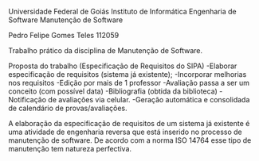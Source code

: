 Universidade Federal de Goiás
Instituto de Informática
Engenharia de Software
Manutenção de Software

Pedro Felipe Gomes Teles  112059

Trabalho prático da disciplina de Manutenção de Software.

Proposta do trabalho (Especificação de Requisitos do SIPA)
  -Elaborar especificação de requisitos (sistema já existente);
  -Incorporar melhorias nos requisitos
    -Edição por mais de 1 professor
    -Avaliação passa a ser um conceito (com possível data)
    -Bibliografia (obtida da biblioteca)
    -Notificação de avaliações via celular.
    -Geração automática e consolidada de calendário de provas/avaliações.
    
    
A elaboração da especificação de requisitos de um sistema já existente é uma atividade de engenharia reversa que está inserido no processo de manutenção de software. 
De acordo com a norma ISO 14764 esse tipo de manutenção tem natureza perfectiva. 
